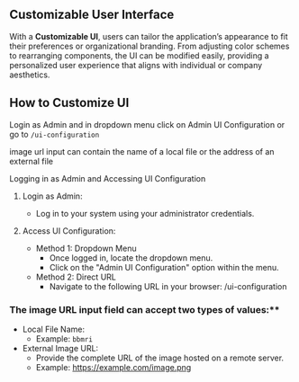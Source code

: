 ## Customizable User Interface

With a **Customizable UI**, users can tailor the application’s appearance to fit their preferences or organizational
branding. From adjusting color schemes to rearranging components, the UI can be modified easily, providing a
personalized user experience that aligns with individual or company aesthetics.

## How to Customize UI

Login as Admin and in dropdown menu click on Admin UI Configuration 
or go to `/ui-configuration`

image url input can contain the name of a local file or the address of an external file

Logging in as Admin and Accessing UI Configuration

1. Login as Admin:
    * Log in to your system using your administrator credentials.

2. Access UI Configuration:
    - Method 1: Dropdown Menu
        * Once logged in, locate the dropdown menu.
        * Click on the "Admin UI Configuration" option within the menu.
    - Method 2: Direct URL
        * Navigate to the following URL in your browser: /ui-configuration

### The image URL input field can accept two types of values:**

* Local File Name:
    * Example: `bbmri`
* External Image URL:
    * Provide the complete URL of the image hosted on a remote server.
    * Example: https://example.com/image.png

